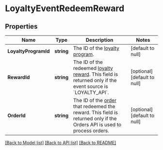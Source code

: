 # LoyaltyEventRedeemReward

## Properties
Name | Type | Description | Notes
------------ | ------------- | ------------- | -------------
**LoyaltyProgramId** | **string** | The ID of the [loyalty program](entity:LoyaltyProgram). | [default to null]
**RewardId** | **string** | The ID of the redeemed [loyalty reward](entity:LoyaltyReward). This field is returned only if the event source is &#x60;LOYALTY_API&#x60;. | [optional] [default to null]
**OrderId** | **string** | The ID of the [order](entity:Order) that redeemed the reward. This field is returned only if the Orders API is used to process orders. | [optional] [default to null]

[[Back to Model list]](../README.md#documentation-for-models) [[Back to API list]](../README.md#documentation-for-api-endpoints) [[Back to README]](../README.md)

